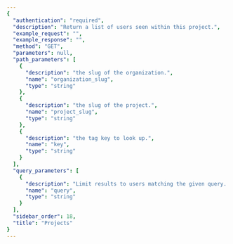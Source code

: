 ```yaml
---
{
  "authentication": "required", 
  "description": "Return a list of users seen within this project.", 
  "example_request": "", 
  "example_response": "", 
  "method": "GET", 
  "parameters": null, 
  "path_parameters": [
    {
      "description": "the slug of the organization.", 
      "name": "organization_slug", 
      "type": "string"
    }, 
    {
      "description": "the slug of the project.", 
      "name": "project_slug", 
      "type": "string"
    }, 
    {
      "description": "the tag key to look up.", 
      "name": "key", 
      "type": "string"
    }
  ], 
  "query_parameters": [
    {
      "description": "Limit results to users matching the given query. Prefixes should be used to suggest the field to match on: id, email, username, ip. For example, query=email:foo@example.com", 
      "name": "query", 
      "type": "string"
    }
  ], 
  "sidebar_order": 18, 
  "title": "Projects"
}
---
```

